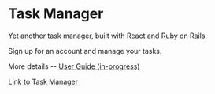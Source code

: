 # Task Manager

Yet another task manager, built with React and Ruby on Rails.

Sign up for an account and manage your tasks.

More details -- <a href="/">User Guide (in-progress)</a>

<a href="https://jinwei-task-manager.herokuapp.com/">Link to Task Manager</a>
